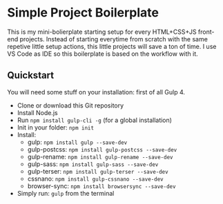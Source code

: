 # Simple Project Boilerplate

This is my mini-bolierplate starting setup for every HTML+CSS+JS front-end projects.
Instead of starting everytime from scratch with the same repetive little setup actions, this little projects will save a ton of time.
I use VS Code as IDE so this boilerplate is based on the workflow with it.

## Quickstart

You will need some stuff on your installation: first of all Gulp 4.
* Clone or download this Git repository
* Install Node.js
* Run `npm install gulp-cli -g` (for a global installation)
* Init in your folder: `npm init`
* Install: 
  * gulp: `npm install gulp --save-dev`
  * gulp-postcss: `npm install gulp-postcss --save-dev`
  * gulp-rename: `npm install gulp-rename --save-dev`
  * gulp-sass: `npm install gulp-sass --save-dev`
  * gulp-terser: `npm install gulp-terser --save-dev`
  * cssnano: `npm install gulp-cssnano --save-dev`
  * browser-sync: `npm install browsersync --save-dev`
* Simply run: `gulp` from the terminal